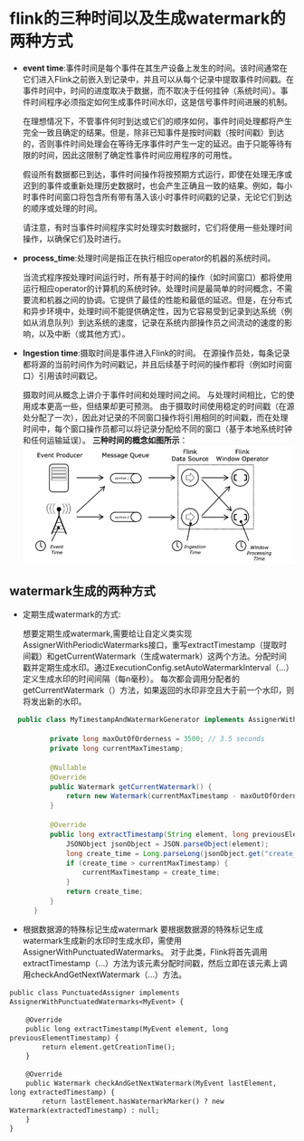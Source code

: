 # flink的三种时间以及生成watermark的两种方式

- **event time**:事件时间是每个事件在其生产设备上发生的时间。该时间通常在它们进入Flink之前嵌入到记录中，并且可以从每个记录中提取事件时间戳。在事件时间中，时间的进度取决于数据，而不取决于任何挂钟（系统时间）。事件时间程序必须指定如何生成事件时间水印，这是信号事件时间进展的机制。

  在理想情况下，不管事件何时到达或它们的顺序如何，事件时间处理都将产生完全一致且确定的结果。但是，除非已知事件是按时间戳（按时间戳）到达的，否则事件时间处理会在等待无序事件时产生一定的延迟。由于只能等待有限的时间，因此这限制了确定性事件时间应用程序的可用性。

  假设所有数据都已到达，事件时间操作将按预期方式运行，即使在处理无序或迟到的事件或重新处理历史数据时，也会产生正确且一致的结果。例如，每小时事件时间窗口将包含所有带有落入该小时事件时间戳的记录，无论它们到达的顺序或处理的时间。

  请注意，有时当事件时间程序实时处理实时数据时，它们将使用一些处理时间操作，以确保它们及时进行。

- **process_time**:处理时间是指正在执行相应operator的机器的系统时间。

  当流式程序按处理时间运行时，所有基于时间的操作（如时间窗口）都将使用运行相应operator的计算机的系统时钟。处理时间是最简单的时间概念，不需要流和机器之间的协调。它提供了最佳的性能和最低的延迟。但是，在分布式和异步环境中，处理时间不能提供确定性，因为它容易受到记录到达系统（例如从消息队列）到达系统的速度，记录在系统内部操作员之间流动的速度的影响，以及中断（或其他方式）。

- **Ingestion time**:摄取时间是事件进入Flink的时间。 在源操作员处，每条记录都将源的当前时间作为时间戳记，并且后续基于时间的操作都将（例如时间窗口）引用该时间戳记。

  摄取时间从概念上讲介于事件时间和处理时间之间。 与处理时间相比，它的使用成本更高一些，但结果却更可预测。 由于摄取时间使用稳定的时间戳（在源处分配了一次），因此对记录的不同窗口操作将引用相同的时间戳，而在处理时间中，每个窗口操作员都可以将记录分配给不同的窗口（基于本地系统时钟和任何运输延误）。
**三种时间的概念如图所示**：
![flink time](time_clock.png)

## watermark生成的两种方式

- 定期生成watermark的方式:

  想要定期生成watermark,需要给让自定义类实现AssignerWithPeriodicWatermarks接口，重写extractTimestamp（提取时间戳）和getCurrentWatermark（生成watermark）这两个方法。分配时间戳并定期生成水印。通过ExecutionConfig.setAutoWatermarkInterval（...）定义生成水印的时间间隔（每n毫秒）。 每次都会调用分配者的getCurrentWatermark（）方法，如果返回的水印非空且大于前一个水印，则将发出新的水印。
```java
  public class MyTimestampAndWatermarkGenerator implements AssignerWithPeriodicWatermarks<String> {
  
          private long maxOutOfOrderness = 3500; // 3.5 seconds
          private long currentMaxTimestamp;
  
          @Nullable
          @Override
          public Watermark getCurrentWatermark() {
              return new Watermark(currentMaxTimestamp - maxOutOfOrderness);
          }
  
          @Override
          public long extractTimestamp(String element, long previousElementTimestamp) {
              JSONObject jsonObject = JSON.parseObject(element);
              long create_time = Long.parseLong(jsonObject.get("create_time").toString());
              if (create_time > currentMaxTimestamp) {
                  currentMaxTimestamp = create_time;
              }
              return create_time;
          }
      }
```
- 根据数据源的特殊标记生成watermark
要根据数据源的特殊标记生成watermark生成新的水印时生成水印，需使用AssignerWithPunctuatedWatermarks。 对于此类，Flink将首先调用extractTimestamp（...）方法为该元素分配时间戳，然后立即在该元素上调用checkAndGetNextWatermark（...）方法。
```
public class PunctuatedAssigner implements AssignerWithPunctuatedWatermarks<MyEvent> {

	@Override
	public long extractTimestamp(MyEvent element, long previousElementTimestamp) {
		return element.getCreationTime();
	}

	@Override
	public Watermark checkAndGetNextWatermark(MyEvent lastElement, long extractedTimestamp) {
		return lastElement.hasWatermarkMarker() ? new Watermark(extractedTimestamp) : null;
	}
}
```

